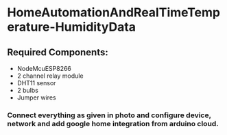 # HomeAutomationAndRealTimeTemperature-HumidityData
## Required Components:
* NodeMcuESP8266
* 2 channel relay module
* DHT11 sensor 
* 2 bulbs
* Jumper wires
### Connect everything as given in photo and configure device, network and add google home integration from arduino cloud.
